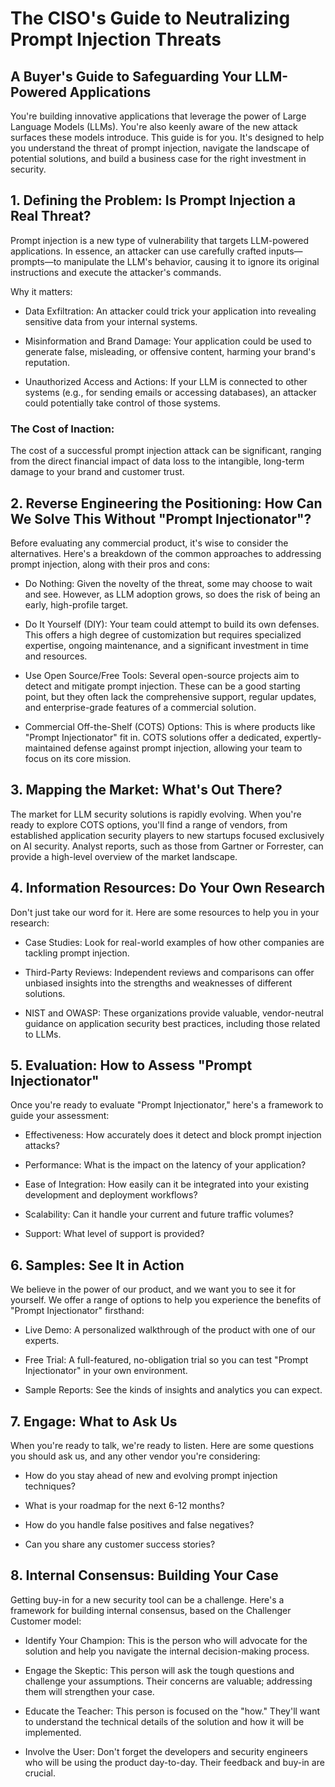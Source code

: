 # The CISO's Guide to Neutralizing Prompt Injection Threats

## A Buyer's Guide to Safeguarding Your LLM-Powered Applications

You're building innovative applications that leverage the power of Large Language Models (LLMs). You're also keenly aware of the new attack surfaces these models introduce. This guide is for you. It's designed to help you understand the threat of prompt injection, navigate the landscape of potential solutions, and build a business case for the right investment in security.

## 1. Defining the Problem: Is Prompt Injection a Real Threat?
Prompt injection is a new type of vulnerability that targets LLM-powered applications. In essence, an attacker can use carefully crafted inputs—prompts—to manipulate the LLM's behavior, causing it to ignore its original instructions and execute the attacker's commands.

Why it matters:

* Data Exfiltration: An attacker could trick your application into revealing sensitive data from your internal systems.

* Misinformation and Brand Damage: Your application could be used to generate false, misleading, or offensive content, harming your brand's reputation.

* Unauthorized Access and Actions: If your LLM is connected to other systems (e.g., for sending emails or accessing databases), an attacker could potentially take control of those systems.

### The Cost of Inaction:

The cost of a successful prompt injection attack can be significant, ranging from the direct financial impact of data loss to the intangible, long-term damage to your brand and customer trust.

## 2. Reverse Engineering the Positioning: How Can We Solve This Without "Prompt Injectionator"?
Before evaluating any commercial product, it's wise to consider the alternatives. Here's a breakdown of the common approaches to addressing prompt injection, along with their pros and cons:

* Do Nothing: Given the novelty of the threat, some may choose to wait and see. However, as LLM adoption grows, so does the risk of being an early, high-profile target.

* Do It Yourself (DIY): Your team could attempt to build its own defenses. This offers a high degree of customization but requires specialized expertise, ongoing maintenance, and a significant investment in time and resources.

* Use Open Source/Free Tools: Several open-source projects aim to detect and mitigate prompt injection. These can be a good starting point, but they often lack the comprehensive support, regular updates, and enterprise-grade features of a commercial solution.

* Commercial Off-the-Shelf (COTS) Options: This is where products like "Prompt Injectionator" fit in. COTS solutions offer a dedicated, expertly-maintained defense against prompt injection, allowing your team to focus on its core mission.

## 3. Mapping the Market: What's Out There?
The market for LLM security solutions is rapidly evolving. When you're ready to explore COTS options, you'll find a range of vendors, from established application security players to new startups focused exclusively on AI security. Analyst reports, such as those from Gartner or Forrester, can provide a high-level overview of the market landscape.

## 4. Information Resources: Do Your Own Research
Don't just take our word for it. Here are some resources to help you in your research:

* Case Studies: Look for real-world examples of how other companies are tackling prompt injection.

* Third-Party Reviews: Independent reviews and comparisons can offer unbiased insights into the strengths and weaknesses of different solutions.

* NIST and OWASP: These organizations provide valuable, vendor-neutral guidance on application security best practices, including those related to LLMs.

## 5. Evaluation: How to Assess "Prompt Injectionator"
Once you're ready to evaluate "Prompt Injectionator," here's a framework to guide your assessment:

* Effectiveness: How accurately does it detect and block prompt injection attacks?

* Performance: What is the impact on the latency of your application?

* Ease of Integration: How easily can it be integrated into your existing development and deployment workflows?

* Scalability: Can it handle your current and future traffic volumes?

* Support: What level of support is provided?

## 6. Samples: See It in Action

We believe in the power of our product, and we want you to see it for yourself. We offer a range of options to help you experience the benefits of "Prompt Injectionator" firsthand:

* Live Demo: A personalized walkthrough of the product with one of our experts.

* Free Trial: A full-featured, no-obligation trial so you can test "Prompt Injectionator" in your own environment.

* Sample Reports: See the kinds of insights and analytics you can expect.

## 7. Engage: What to Ask Us

When you're ready to talk, we're ready to listen. Here are some questions you should ask us, and any other vendor you're considering:

* How do you stay ahead of new and evolving prompt injection techniques?

* What is your roadmap for the next 6-12 months?

* How do you handle false positives and false negatives?

* Can you share any customer success stories?

## 8. Internal Consensus: Building Your Case

Getting buy-in for a new security tool can be a challenge. Here's a framework for building internal consensus, based on the Challenger Customer model:

* Identify Your Champion: This is the person who will advocate for the solution and help you navigate the internal decision-making process.

* Engage the Skeptic: This person will ask the tough questions and challenge your assumptions. Their concerns are valuable; addressing them will strengthen your case.

* Educate the Teacher: This person is focused on the "how." They'll want to understand the technical details of the solution and how it will be implemented.

* Involve the User: Don't forget the developers and security engineers who will be using the product day-to-day. Their feedback and buy-in are crucial.
